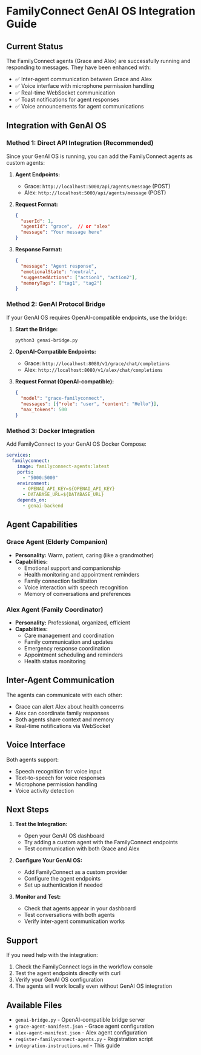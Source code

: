# FamilyConnect GenAI OS Integration Guide

## Current Status
The FamilyConnect agents (Grace and Alex) are successfully running and responding to messages. They have been enhanced with:
- ✅ Inter-agent communication between Grace and Alex
- ✅ Voice interface with microphone permission handling  
- ✅ Real-time WebSocket communication
- ✅ Toast notifications for agent responses
- ✅ Voice announcements for agent communications

## Integration with GenAI OS

### Method 1: Direct API Integration (Recommended)
Since your GenAI OS is running, you can add the FamilyConnect agents as custom agents:

1. **Agent Endpoints:**
   - Grace: `http://localhost:5000/api/agents/message` (POST)
   - Alex: `http://localhost:5000/api/agents/message` (POST)

2. **Request Format:**
   ```json
   {
     "userId": 1,
     "agentId": "grace",  // or "alex"
     "message": "Your message here"
   }
   ```

3. **Response Format:**
   ```json
   {
     "message": "Agent response",
     "emotionalState": "neutral",
     "suggestedActions": ["action1", "action2"],
     "memoryTags": ["tag1", "tag2"]
   }
   ```

### Method 2: GenAI Protocol Bridge
If your GenAI OS requires OpenAI-compatible endpoints, use the bridge:

1. **Start the Bridge:**
   ```bash
   python3 genai-bridge.py
   ```

2. **OpenAI-Compatible Endpoints:**
   - Grace: `http://localhost:8080/v1/grace/chat/completions`
   - Alex: `http://localhost:8080/v1/alex/chat/completions`

3. **Request Format (OpenAI-compatible):**
   ```json
   {
     "model": "grace-familyconnect",
     "messages": [{"role": "user", "content": "Hello"}],
     "max_tokens": 500
   }
   ```

### Method 3: Docker Integration
Add FamilyConnect to your GenAI OS Docker Compose:

```yaml
services:
  familyconnect:
    image: familyconnect-agents:latest
    ports:
      - "5000:5000"
    environment:
      - OPENAI_API_KEY=${OPENAI_API_KEY}
      - DATABASE_URL=${DATABASE_URL}
    depends_on:
      - genai-backend
```

## Agent Capabilities

### Grace Agent (Elderly Companion)
- **Personality:** Warm, patient, caring (like a grandmother)
- **Capabilities:**
  - Emotional support and companionship
  - Health monitoring and appointment reminders
  - Family connection facilitation
  - Voice interaction with speech recognition
  - Memory of conversations and preferences

### Alex Agent (Family Coordinator)
- **Personality:** Professional, organized, efficient
- **Capabilities:**
  - Care management and coordination
  - Family communication and updates
  - Emergency response coordination
  - Appointment scheduling and reminders
  - Health status monitoring

## Inter-Agent Communication
The agents can communicate with each other:
- Grace can alert Alex about health concerns
- Alex can coordinate family responses
- Both agents share context and memory
- Real-time notifications via WebSocket

## Voice Interface
Both agents support:
- Speech recognition for voice input
- Text-to-speech for voice responses
- Microphone permission handling
- Voice activity detection

## Next Steps

1. **Test the Integration:**
   - Open your GenAI OS dashboard
   - Try adding a custom agent with the FamilyConnect endpoints
   - Test communication with both Grace and Alex

2. **Configure Your GenAI OS:**
   - Add FamilyConnect as a custom provider
   - Configure the agent endpoints
   - Set up authentication if needed

3. **Monitor and Test:**
   - Check that agents appear in your dashboard
   - Test conversations with both agents
   - Verify inter-agent communication works

## Support
If you need help with the integration:
1. Check the FamilyConnect logs in the workflow console
2. Test the agent endpoints directly with curl
3. Verify your GenAI OS configuration
4. The agents will work locally even without GenAI OS integration

## Available Files
- `genai-bridge.py` - OpenAI-compatible bridge server
- `grace-agent-manifest.json` - Grace agent configuration
- `alex-agent-manifest.json` - Alex agent configuration
- `register-familyconnect-agents.py` - Registration script
- `integration-instructions.md` - This guide